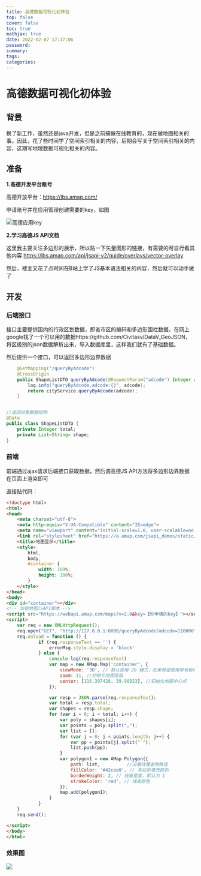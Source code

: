 ```yaml
---
title: 高德数据可视化初体验
top: false
cover: false
toc: true
mathjax: true
date: 2022-02-07 17:37:06
password:
summary:
tags:
categories:
---
```


# 高德数据可视化初体验

## 背景

换了新工作，虽然还是java开发，但是之前搞做在线教育的，现在做地图相关的事。因此，花了些时间学了空间索引相关的内容，后期会写关于空间索引相关的内容，这期写地理数据可视化相关的内容。



## 准备

**1.高德开发平台账号**

高德开放平台：https://lbs.amap.com/

申请账号并在应用管理创建需要的key，如图

![高德应用key](/Users/yuyunlong/IdeaProjects/hexo-blogs/source/img/02.png)



**2.学习高德JS API文档**

这里我主要关注多边形的展示，所以贴一下矢量图形的链接，有需要的可自行看其他内容
https://lbs.amap.com/api/jsapi-v2/guide/overlays/vector-overlay

然后，楼主又花了点时间在B站上学了JS基本语法相关的内容，然后就可以动手做了



## 开发

### 后端接口

接口主要提供国内的行政区划数据，即省市区的编码和多边形围栏数据，在网上google找了一个可以用的数据https://github.com/Civitasv/DataV_GeoJSON，将区级别的json数据解析出来，导入数据库里，这样我们就有了基础数据。

然后提供一个接口，可以返回多边形边界数据

```java
    @GetMapping("/queryByAdcode")
    @CrossOrigin
    public ShapeListDTO queryByAdcode(@RequestParam("adcode") Integer adcode) {
        log.info("queryByAdcode,adcode:{}", adcode);
        return cityService.queryByAdcode(adcode);
    }


//返回对象数据结构
@Data
public class ShapeListDTO {
    private Integer total;
    private List<String> shape;
}
```



### 前端

前端通过ajax请求后端接口获取数据，然后调高德JS API方法将多边形边界数据在页面上渲染即可

直接贴代码：

```html
<!doctype html>
<html>
<head>
    <meta charset="utf-8">
    <meta http-equiv="X-UA-Compatible" content="IE=edge">
    <meta name="viewport" content="initial-scale=1.0, user-scalable=no, width=device-width">
    <link rel="stylesheet" href="https://a.amap.com/jsapi_demos/static/demo-center/css/demo-center.css"/>
    <title>地图显示</title>
    <style>
        html,
        body,
        #container {
            width: 100%;
            height: 100%;
        }
    </style>
</head>
<body>
<div id="container"></div>
<!-- 加载地图JSAPI脚本 -->
<script src="https://webapi.amap.com/maps?v=2.0&key=【你申请的key】"></script>
<script>
    var req = new XMLHttpRequest();
    req.open("GET", "http://127.0.0.1:8080/queryByAdcode?adcode=110000")
    req.onload = function () {
            if (req.responseText == '') {
                errorMsg.style.display = 'block'
            } else {
                console.log(req.responseText)
                var map = new AMap.Map('container', {
                    viewMode: '3D', // 默认使用 2D 模式，如果希望使用带有俯仰角的 3D 模式，请设置 viewMode: '3D',
                    zoom: 11, //初始化地图层级
                    center: [116.397428, 39.90923], //初始化地图中心点
                });

                var resp = JSON.parse(req.responseText);
                var total = resp.total;
                var shapes = resp.shape;
                for (var i = 0; i < total; i++) {
                    var poly = shapes[i];
                    var points = poly.split(",");
                    var list = [];
                    for (var j = 0; j < points.length; j++) {
                        var pp = points[j].split(" ");
                        list.push(pp);
                    }
                    var polygon1 = new AMap.Polygon({
                        path: list,          //设置线覆盖物路径
                        fillColor: '#42cee0', // 多边形填充颜色
                        borderWeight: 2, // 线条宽度，默认为 1
                        strokeColor: 'red', // 线条颜色
                    });
                    map.add(polygon1);
                }
            }
    }
    req.send();

</script>
</body>
</html>
```



### 效果图

![](/Users/yuyunlong/IdeaProjects/hexo-blogs/source/img/03.png)





